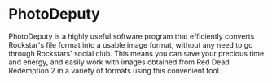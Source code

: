 # PhotoDeputy
 PhotoDeputy is a highly useful software program that efficiently converts Rockstar's file format into a usable image format, without any need to go through Rockstars' social club. This means you can save your precious time and energy, and easily work with images obtained from Red Dead Redemption 2 in a variety of formats using this convenient tool.

